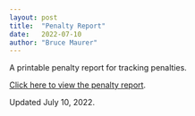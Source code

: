 ```yaml
---
layout: post
title:  "Penalty Report"
date:   2022-07-10
author: "Bruce Maurer"
---
```


A printable penalty report for tracking penalties.

[Click here to view the penalty report](https://storage.googleapis.com/ohsaa-websites/mechanics/2022-penalty-report.pdf).

Updated July 10, 2022.
